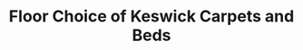---
title: "Floor Choice of Keswick Carpets and Beds"
url: /keswick/floor-choice-of-keswick-carpets-and-beds/
shop: carpet
---